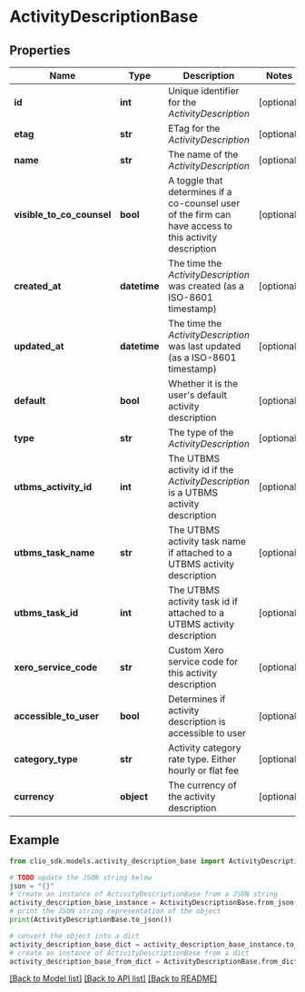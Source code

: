 # ActivityDescriptionBase


## Properties

Name | Type | Description | Notes
------------ | ------------- | ------------- | -------------
**id** | **int** | Unique identifier for the *ActivityDescription* | [optional] 
**etag** | **str** | ETag for the *ActivityDescription* | [optional] 
**name** | **str** | The name of the *ActivityDescription* | [optional] 
**visible_to_co_counsel** | **bool** | A toggle that determines if a co-counsel user of the firm can have access to this activity description | [optional] 
**created_at** | **datetime** | The time the *ActivityDescription* was created (as a ISO-8601 timestamp) | [optional] 
**updated_at** | **datetime** | The time the *ActivityDescription* was last updated (as a ISO-8601 timestamp) | [optional] 
**default** | **bool** | Whether it is the user&#39;s default activity description | [optional] 
**type** | **str** | The type of the *ActivityDescription* | [optional] 
**utbms_activity_id** | **int** | The UTBMS activity id if the *ActivityDescription* is a UTBMS activity description | [optional] 
**utbms_task_name** | **str** | The UTBMS activity task name if attached to a UTBMS activity description | [optional] 
**utbms_task_id** | **int** | The UTBMS activity task id if attached to a UTBMS activity description | [optional] 
**xero_service_code** | **str** | Custom Xero service code for this activity description | [optional] 
**accessible_to_user** | **bool** | Determines if activity description is accessible to user | [optional] 
**category_type** | **str** | Activity category rate type. Either hourly or flat fee | [optional] 
**currency** | **object** | The currency of the activity description | [optional] 

## Example

```python
from clio_sdk.models.activity_description_base import ActivityDescriptionBase

# TODO update the JSON string below
json = "{}"
# create an instance of ActivityDescriptionBase from a JSON string
activity_description_base_instance = ActivityDescriptionBase.from_json(json)
# print the JSON string representation of the object
print(ActivityDescriptionBase.to_json())

# convert the object into a dict
activity_description_base_dict = activity_description_base_instance.to_dict()
# create an instance of ActivityDescriptionBase from a dict
activity_description_base_from_dict = ActivityDescriptionBase.from_dict(activity_description_base_dict)
```
[[Back to Model list]](../README.md#documentation-for-models) [[Back to API list]](../README.md#documentation-for-api-endpoints) [[Back to README]](../README.md)


